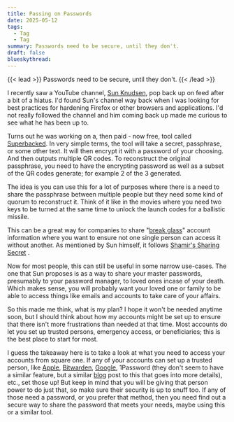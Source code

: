 ```yaml
---
title: Passing on Passwords
date: 2025-05-12
tags:
  - Tag
  - Tag
summary: Passwords need to be secure, until they don't.
draft: false
blueskythread:
---
```

{{< lead >}}
Passwords need to be secure, until they don't.
{{< /lead >}}

I recently saw a YouTube channel, [Sun Knudsen](https://www.youtube.com/@sunknudsen), pop back up on feed after a bit of a hiatus.  I'd found Sun's channel way back when I was looking for best practices for hardening Firefox or other browsers and applications. I'd not really followed the channel and him coming back up made me curious to see what he has been up to.

Turns out he was working on a, then paid - now free, tool called [Superbacked](https://superbacked.com). In very simple terms, the tool will take a secret, passphrase, or some other text. It will then encrypt it with a password of your choosing. And then outputs multiple QR codes. To reconstruct the original passphrase, you need to have the encrypting password as well as a subset of the QR codes generate; for example 2 of the 3 generated.

The idea is you can use this for a lot of purposes where there is a need to share the passphrase between multiple people but they need some kind of quorum to reconstruct it. Think of it like in the movies where you need two keys to be turned at the same time to unlock the launch codes for a ballistic missile. 

This can be a great way for companies to share "[break glass](https://en.wikipedia.org/wiki/Computer_access_control#Break-Glass_Access_Control_Models)" account information where you want to ensure not one single person can access it without another. As mentioned by Sun himself, it follows [Shamir's Sharing Secret](https://en.wikipedia.org/wiki/Shamir%27s_secret_sharing) . 

Now for most people, this can still be useful in some narrow use-cases. The one that Sun proposes is as a way to share your master passwords, presumably to your password manager, to loved ones incase of your death. Which makes sense, you will probably want your loved one or family to be able to access things like emails and accounts to take care of your affairs. 

So this made me think, what is my plan? I hope it won't be needed anytime soon, but I should think about how my accounts might be set up to ensure that there isn't more frustrations than needed at that time. Most accounts do let you set up trusted persons, emergency access, or beneficiaries; this is the best place to start for most. 

I guess the takeaway here is to take a look at what you need to access your accounts from square one. If any of your accounts can set up a trusted person, like [Apple](https://support.apple.com/en-ie/102608), [Bitwarden](https://bitwarden.com/help/emergency-access/), [Google](https://support.google.com/accounts/answer/3036546?hl=en), 1Password (they don't seem to have a similar feature, but a similar [blog](https://blog.1password.com/digital-estate-planning-guide/) post to this that goes into more details), etc., set those up!  But keep in mind that you will be giving that person power to do just that, so make sure their security is up to snuff too. If any of those need a password, or you prefer that method, then you need find out a secure way to share the password that meets your needs, maybe using this or a similar tool. 
